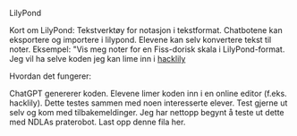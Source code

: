 LilyPond

Kort om LilyPond: Tekstverktøy for notasjon i tekstformat. Chatbotene kan eksportere og importere i lilypond. Elevene kan selv konvertere tekst til noter. Eksempel:  "Vis meg noter for en Fiss-dorisk skala i LilyPond-format. Jeg vil ha selve koden jeg kan lime inn i [hacklily](https://www.hacklily.org)

Hvordan det fungerer:

ChatGPT genererer koden.
Elevene limer koden inn i en online editor (f.eks. hacklily).
Dette testes sammen med noen interesserte elever. Test gjerne ut selv og kom med tilbakemeldinger.
Jeg har nettopp begynt å teste ut dette med NDLAs praterobot. Last opp denne fila her.
